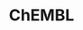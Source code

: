 ---
bigquery: https://console.cloud.google.com/bigquery?p=patents-public-data&d=ebi_chembl&page=dataset
citation: '"The ChEMBL database in 2017." Anna Gaulton, Anne Hersey, Michał Nowotka,
  A Patrícia Bento, Jon Chambers, David Mendez, Prudence Mutowo, Francis Atkinson,
  Louisa J Bellis, Elena Cibrián-Uhalte, Mark Davies, Nathan Dedman, Anneli Karlsson,
  María Paula Magariños, John P Overington, George Papadatos, Ines Smit, Andrew R
  Leach Nucleic acids Research (2017) 45 (Database Issue), D945-D954'
contributors: European Bioinformatics Institute
cost: None
description: ChEMBL Data is a manually curated database of small molecules used in
  drug discovery, including information about existing patented drugs.
documentation: 'schema: https://www.ebi.ac.uk/chembl/db_schema


  '
last_edit: 04/13/2022, 10:59:58
location: https://console.cloud.google.com/marketplace/product/google_patents_public_datasets/chembl
maintained_by: EMBL-EBI, an outstation of European Molecular Biology Laboratory
related_publications: '

  ChEMBL: towards direct deposition of bioassay data.


  Mendez D, Gaulton A, Bento AP, Chambers J, De Veij M, Félix E, Magariños MP, Mosquera
  JF, Mutowo P, Nowotka M, Gordillo-Marañón M, Hunter F, Junco L, Mugumbate G, Rodriguez-Lopez
  M, Atkinson F, Bosc N, Radoux CJ, Segura-Cabrera A, Hersey A, Leach AR.


  — Nucleic Acids Res. 2019; 47(D1):D930-D940. doi: 10.1093/nar/gky1075

  '
schema_fields:
- hba_lipinski
- label
- activity_comment
- mw_freebase
- set_name
- met_conversion
- relation
- level4_description
- num_ro5_violations
- withdrawn_country
- l4
- cx_logp
- cx_most_apka
- target_desc
- inorganic_flag
- mesh_heading
- hrac_code
- site_residues
- molecule_type
- assay_subcellular_fraction
- src_compound_id
- acd_most_bpka
- route
- l1
- usan_stem_id
- abstract
- active_molregno
- mc_organism
- version
- withdrawn_year
- metref_id
- stat
- usan_stem_definition
- assay_cell_type
- mesh_id
- applicant_full_name
- therapeutic_flag
- level2
- warning_country
- dosed_ingredient
- activity_count
- biocomp_id
- normal_range_max
- standard_type
- molecular_mechanism
- max_phase_for_ind
- first_page
- selectivity_comment
- data_validity_comment
- l2
- enzyme_tid
- l7
- product_id
- withdrawn_class
- mecref_id
- comp_go_id
- text_value
- assay_tissue
- mutation
- name
- pref_name
- previous_company
- standard_units
- source
- withdrawn_reason
- src_id
- usan_substem
- site_id
- compsyn_id
- availability_type
- smarts
- short_name
- frac_code
- patent_expire_date
- homologue
- molfile
- frac_class_id
- standard_upper_value
- tax_id
- polymer_flag
- class_level
- uo_units
- target_type
- ingredient
- predbind_id
- tid_fixed
- tid
- acd_logp
- cell_source_tissue
- formulation_id
- stem
- confidence_score
- assay_type
- alert_id
- stem_class
- irac_class_id
- activity_id
- normal_range_min
- description
- published_units
- value
- major_class
- assay_param_id
- mc_target_name
- cl_lincs_id
- full_mwt
- log_id
- downgraded
- drugind_id
- full_molformula
- go_id
- level3_description
- relationship_desc
- indication_class
- submission_date
- doc_id
- assay_desc
- l6
- warning_description
- volume
- updated_on
- mc_target_accession
- company
- drug_product_flag
- units
- cpd_str_alert_id
- strength
- warning_type
- assay_test_type
- db_version
- cx_most_bpka
- mol_atc_id
- ddd_value
- src_short_name
- upper_value
- caloha_id
- assay_source
- le
- issue
- component_type
- qed_weighted
- source_domain_id
- molregno
- max_phase
- tbl
- hbd_lipinski
- db_source
- aromatic_rings
- atc_code
- parent_id
- acd_logd
- standard_inchi_key
- warning_year
- mc_tax_id
- as_id
- component_id
- result_flag
- job_id
- priority
- domain_type
- trade_name
- ddd_id
- num_alerts
- patent_id
- orig_description
- parent_type
- rtb
- met_id
- uberon_id
- nda_type
- chirality
- protein_class_desc
- published_relation
- l3
- standard_relation
- mec_id
- hba
- creation_date
- research_stem
- l8
- clo_id
- protclasssyn_id
- year
- target_mapping
- ref_url
- mechanism_comment
- assay_category
- assay_class_id
- assay_id
- sequence
- metabolite_record_id
- ass_cls_map_id
- pubmed_id
- cell_id
- status
- bao_endpoint
- pathway_key
- aidx
- direct_interaction
- last_page
- targcomp_id
- subgroup
- relationship_type
- drug_record_id
- mol_irac_id
- helm_notation
- protein_class_id
- mol_hrac_id
- prediction_method
- domain_id
- bto_id
- res_stem_id
- comments
- molecular_species
- black_box_warning
- type
- standard_text_value
- curated_by
- site_name
- organism
- definition
- sequence_md5sum
- path
- rgid
- qudt_units
- lle
- hrac_class_id
- authors
- parent_molregno
- smid
- first_in_class
- pchembl_value
- topical
- action_type
- bao_id
- warnref_id
- withdrawn_flag
- curation_comment
- class_type
- who_extra
- compd_id
- mol_frac_id
- idx
- ridx
- indref_id
- pathway_id
- efo_term
- title
- assay_strain
- potential_duplicate
- enzyme_name
- syn_type
- domain_description
- cx_logd
- annotation
- related_tid
- patent_no
- ddd_units
- doc_type
- relationship
- bei
- published_type
- start_position
- entity_type
- assay_organism
- level1_description
- level2_description
- oral
- standard_flag
- entity_id
- first_approval
- synonyms
- level5
- comp_class_id
- standard_value
- irac_code
- mechanism_of_action
- co_stem_id
- journal
- parent_go_id
- parenteral
- ad_type
- cell_source_tax_id
- ref_type
- cell_name
- sitecomp_id
- accession
- publication_number
- active_ingredient
- level3
- ap_id
- aspect
- cellosaurus_id
- variant_id
- toid
- actsm_id
- natural_product
- tissue_id
- substrate_record_id
- delist_flag
- confidence
- num_lipinski_ro5_violations
- ddd_admr
- heavy_atoms
- psa
- structure_type
- published_value
- prod_pat_id
- warning_class
- src_description
- component_synonym
- usan_stem
- warning_id
- species_group_flag
- doi
- dosage_form
- domain_name
- protein_class_synonym
- country
- alert_set_id
- drug_substance_flag
- parameter_type
- canonical_smiles
- record_id
- level1
- disease_efficacy
- end_position
- cell_ontology_id
- cidx
- ro3_pass
- level4
- standard_inchi
- assay_tax_id
- isoform
- met_comment
- chembl_id
- ref_id
- l5
- bao_format
- hbd
- ddd_comment
- src_assay_id
- chebi_par_id
- alogp
- usan_year
- compound_name
- binding_site_comment
- alert_name
- patent_use_code
- molsyn_id
- cell_description
- cell_source_organism
- parameter_value
- mw_monoisotopic
- efo_id
- mc_target_type
- approval_date
- std_act_id
- sei
- acd_most_apka
- targrel_id
- oc_id
- prodrug
- last_active
- compound_key
- updated_by
- who_name
- innovator_company
shortname: chembl
tags:
- biotechnology
- health
- chemical
- bioinformatics
- medical
terms_of_use: CC BY-SA 3.0
title: ChEMBL
uuid: e232a192-965c-4ec9-904c-155b6dfe56c5
---